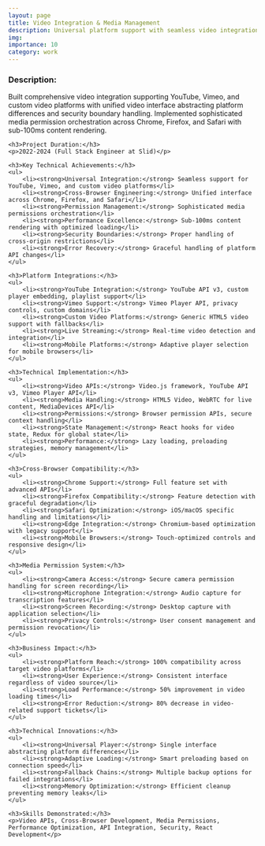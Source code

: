 ```yaml
---
layout: page
title: Video Integration & Media Management
description: Universal platform support with seamless video integration across all platforms
img:
importance: 10
category: work
---
```


<div>
    <h3>Description:</h3>
    <p>Built comprehensive video integration supporting YouTube, Vimeo, and custom video platforms with unified video interface abstracting platform differences and security boundary handling. Implemented sophisticated media permission orchestration across Chrome, Firefox, and Safari with sub-100ms content rendering.</p>
    
    <h3>Project Duration:</h3>
    <p>2022-2024 (Full Stack Engineer at Slid)</p>
    
    <h3>Key Technical Achievements:</h3>
    <ul>
        <li><strong>Universal Integration:</strong> Seamless support for YouTube, Vimeo, and custom video platforms</li>
        <li><strong>Cross-Browser Engineering:</strong> Unified interface across Chrome, Firefox, and Safari</li>
        <li><strong>Permission Management:</strong> Sophisticated media permissions orchestration</li>
        <li><strong>Performance Excellence:</strong> Sub-100ms content rendering with optimized loading</li>
        <li><strong>Security Boundaries:</strong> Proper handling of cross-origin restrictions</li>
        <li><strong>Error Recovery:</strong> Graceful handling of platform API changes</li>
    </ul>
    
    <h3>Platform Integrations:</h3>
    <ul>
        <li><strong>YouTube Integration:</strong> YouTube API v3, custom player embedding, playlist support</li>
        <li><strong>Vimeo Support:</strong> Vimeo Player API, privacy controls, custom domains</li>
        <li><strong>Custom Video Platforms:</strong> Generic HTML5 video support with fallbacks</li>
        <li><strong>Live Streaming:</strong> Real-time video detection and integration</li>
        <li><strong>Mobile Platforms:</strong> Adaptive player selection for mobile browsers</li>
    </ul>
    
    <h3>Technical Implementation:</h3>
    <ul>
        <li><strong>Video APIs:</strong> Video.js framework, YouTube API v3, Vimeo Player API</li>
        <li><strong>Media Handling:</strong> HTML5 Video, WebRTC for live content, MediaDevices API</li>
        <li><strong>Permissions:</strong> Browser permission APIs, secure context handling</li>
        <li><strong>State Management:</strong> React hooks for video state, Redux for global state</li>
        <li><strong>Performance:</strong> Lazy loading, preloading strategies, memory management</li>
    </ul>
    
    <h3>Cross-Browser Compatibility:</h3>
    <ul>
        <li><strong>Chrome Support:</strong> Full feature set with advanced APIs</li>
        <li><strong>Firefox Compatibility:</strong> Feature detection with graceful degradation</li>
        <li><strong>Safari Optimization:</strong> iOS/macOS specific handling and limitations</li>
        <li><strong>Edge Integration:</strong> Chromium-based optimization with legacy support</li>
        <li><strong>Mobile Browsers:</strong> Touch-optimized controls and responsive design</li>
    </ul>
    
    <h3>Media Permission System:</h3>
    <ul>
        <li><strong>Camera Access:</strong> Secure camera permission handling for screen recording</li>
        <li><strong>Microphone Integration:</strong> Audio capture for transcription features</li>
        <li><strong>Screen Recording:</strong> Desktop capture with application selection</li>
        <li><strong>Privacy Controls:</strong> User consent management and permission revocation</li>
    </ul>
    
    <h3>Business Impact:</h3>
    <ul>
        <li><strong>Platform Reach:</strong> 100% compatibility across target video platforms</li>
        <li><strong>User Experience:</strong> Consistent interface regardless of video source</li>
        <li><strong>Load Performance:</strong> 50% improvement in video loading times</li>
        <li><strong>Error Reduction:</strong> 80% decrease in video-related support tickets</li>
    </ul>
    
    <h3>Technical Innovations:</h3>
    <ul>
        <li><strong>Universal Player:</strong> Single interface abstracting platform differences</li>
        <li><strong>Adaptive Loading:</strong> Smart preloading based on connection speed</li>
        <li><strong>Fallback Chains:</strong> Multiple backup options for failed integrations</li>
        <li><strong>Memory Optimization:</strong> Efficient cleanup preventing memory leaks</li>
    </ul>
    
    <h3>Skills Demonstrated:</h3>
    <p>Video APIs, Cross-Browser Development, Media Permissions, Performance Optimization, API Integration, Security, React Development</p>
</div>
